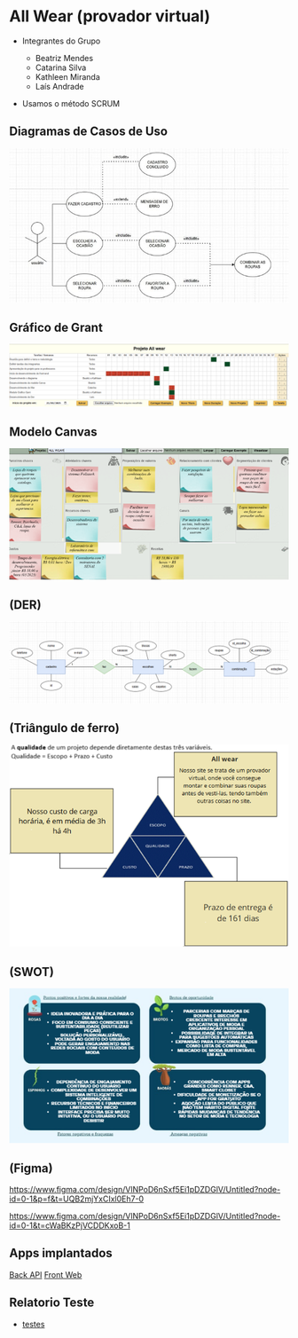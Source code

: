 
# All Wear (provador virtual)

* Integrantes do Grupo
    - Beatriz Mendes
    - Catarina Silva
    - Kathleen Miranda
    - Laís Andrade

* Usamos o método SCRUM
 

## Diagramas de Casos de Uso
![](./docs/trello.png)

##  Gráfico de Grant
![](./docs/grafico%20gant.png)

## Modelo Canvas
![](./docs/modelocanva.png)

## (DER)
![](./docs/diagrama.png)

## (Triângulo de ferro)
   ![](./docs/trangulo.png)

## (SWOT)
![](./docs/mapamental.png)

## (Figma)

https://www.figma.com/design/VlNPoD6nSxf5Ei1pDZDGlV/Untitled?node-id=0-1&p=f&t=UQB2mjYxCIxl0Eh7-0

https://www.figma.com/design/VlNPoD6nSxf5Ei1pDZDGlV/Untitled?node-id=0-1&t=cWaBKzPjVCDDKxoB-1

## Apps implantados
[Back API](https://allwearback00.vercel.app/)
[Front Web](https://beatriz1094.github.io/allwearfront/paginas/)

## Relatorio Teste

- [testes](TestesInsomnia.pdf)

